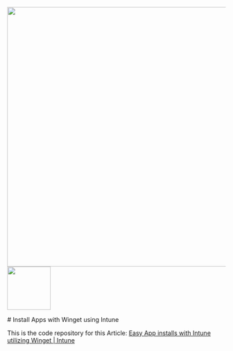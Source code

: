 <p>
<img src="https://learn.microsoft.com/de-de/windows/package-manager/winget/images/install.png" width="600"/>
<img src="https://img.icons8.com/?size=100&id=D5nuxA0qwo6w&format=png&color=000000" width="100"/>
</p>
# Install Apps with Winget using Intune

This is the code repository for this Article: [Easy App installs with Intune utilizing Winget | Intune](https://michaelsendpoint.com/intune/install_apps_winget.html)
